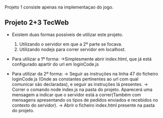 Projeto 1 consiste apenas na implementaçao do jogo.
## Projeto 2+3 TecWeb

* Existem duas formas possíveis de utilizar este projeto.
  1. Utilizando o servidor em que a 2º parte se focava.
  2. Utilizando nodejs para correr servidor em localhost.

* Para utilizar a 1º forma:
  ->Simplesmente abrir index.html, que já está configurado apartir do url em loginCode.js

* Para utilizar da 2º forma:
  -> Seguir as instruções na linha 47 do ficheiro loginCode.js (Onde as constantes pertinentes 
  ao url com qual comunicar são declaradas), e seguir as instruções lá presentes.
  -> Correr o comando node index.js na pasta do projeto. Aparecerá uma mensagem a indicar que o
  servidor está a correr(Também com mensagens apresentando os tipos de pedidos enviados e recebidos no contexto do     servidor).
  -> Abrir o ficheiro index.html presente na pasta do projeto.
